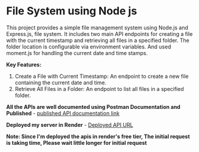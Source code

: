 # File System using Node js

This project provides a simple file management system using Node.js and Express.js, file system. It includes two main API endpoints for creating a file with the current timestamp and retrieving all files in a specified folder. The folder location is configurable via environment variables. And used moment.js for handling the current date and time stamps.

**Key Features:**

1. Create a File with Current Timestamp: An endpoint to create a new file containing the current date and time.
2. Retrieve All Files in a Folder: An endpoint to list all files in a specified folder.

**All the APIs are well documented using Postman Documentation and Published** - [published API documentation link](https://documenter.getpostman.com/view/34879950/2sA3duECDi)

**Deployed my server in Render** - [Deployed API URL](https://node-js-file-system-task-yowu.onrender.com)

**Note: Since I'm deployed the apis in render's free tier, The initial request is taking time, Please wait little longer for initial request**